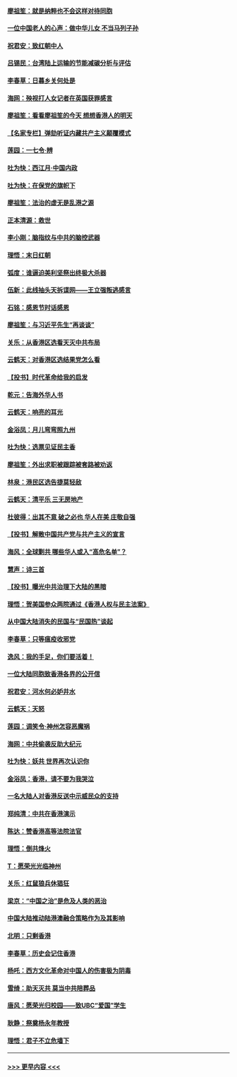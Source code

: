 #### [廖祖笙：就是纳粹也不会这样对待同胞](../pages/nsc993/n11697658.md?t=12040822) 
#### [一位中国老人的心声：做中华儿女 不当马列子孙](../pages/nsc993/n11697525.md?t=12040822) 
#### [祝君安：致红朝中人](../pages/nsc993/n11697518.md?t=12040822) 
#### [吕锡民：台湾陆上运输的节能减碳分析与评估](../pages/nsc993/n11694983.md?t=12040822) 
#### [李春草：日暮乡关何处是](../pages/nsc993/n11694805.md?t=12040822) 
#### [海网：殃视打人女记者在英国获罪感言](../pages/nsc993/n11693832.md?t=12040822) 
#### [廖祖笙：看看廖祖笙的今天 想想香港人的明天](../pages/nsc993/n11693707.md?t=12040822) 
#### [【名家专栏】弹劾听证内藏共产主义颠覆模式](../pages/nsc993/n11693563.md?t=12040822) 
#### [莲园：一七令‧辨](../pages/nsc993/n11692558.md?t=12040822) 
#### [吐为快：西江月·中国内政](../pages/nsc993/n11692071.md?t=12040822) 
#### [吐为快：在保党的旗帜下](../pages/nsc993/n11691188.md?t=12040822) 
#### [廖祖笙：法治的虚无是乱港之源](../pages/nsc993/n11690605.md?t=12040822) 
#### [正本清源：救世](../pages/nsc993/n11689134.md?t=12040822) 
#### [李小刚：脑指纹与中共的脑控武器](../pages/nsc993/n11688900.md?t=12040822) 
#### [理悟：末日红朝](../pages/nsc993/n11688829.md?t=12040822) 
#### [弧度：谁逼迫美利坚祭出终极大杀器](../pages/nsc993/n11688735.md?t=12040822) 
#### [伍新：此线抽头天拆谍网——王立强叛逃感言](../pages/nsc993/n11687981.md?t=12040822) 
#### [石铭：感恩节时话感恩](../pages/nsc993/n11687568.md?t=12040822) 
#### [廖祖笙：与习近平先生“再谈谈”](../pages/nsc993/n11687005.md?t=12040822) 
#### [关乐：从香港区选看天灭中共布局](../pages/nsc993/n11686647.md?t=12040822) 
#### [云鹤天：对香港区选结果党怎么看](../pages/nsc993/n11686216.md?t=12040822) 
#### [【投书】时代革命给我的启发](../pages/nsc993/n11684287.md?t=12040822) 
#### [乾元：告海外华人书](../pages/nsc993/n11684044.md?t=12040822) 
#### [云鹤天：响亮的耳光](../pages/nsc993/n11684254.md?t=12040822) 
#### [金浴凤：月儿弯弯照九州](../pages/nsc993/n11684231.md?t=12040822) 
#### [吐为快：选票见证民主香](../pages/nsc993/n11684206.md?t=12040822) 
#### [廖祖笙：外出求职被跟踪被套路被劝返](../pages/nsc993/n11683874.md?t=12040822) 
#### [林泉：港民区选告捷莫轻敌](../pages/nsc993/n11683930.md?t=12040822) 
#### [云鹤天：清平乐 三无房地产](../pages/nsc993/n11681521.md?t=12040822) 
#### [杜彼得：出其不意 破之必也 华人在美 庄敬自强](../pages/nsc993/n11679554.md?t=12040822) 
#### [【投书】解散中国共产党与共产主义的宣言](../pages/nsc993/n11679177.md?t=12040822) 
#### [海风：全球剿共 哪些华人或入“高危名单”？](../pages/nsc993/n11678617.md?t=12040822) 
#### [慧声：诗三首](../pages/nsc993/n11678848.md?t=12040822) 
#### [【投书】曝光中共治理下大陆的黑暗](../pages/nsc993/n11678674.md?t=12040822) 
#### [理悟：贺美国参众两院通过《香港人权与民主法案》](../pages/nsc993/n11678104.md?t=12040822) 
#### [从中国大陆消失的民国与“民国热”谈起](../pages/nsc993/n11678075.md?t=12040822) 
#### [李春草：只等瘟疫收邪党](../pages/nsc993/n11677308.md?t=12040822) 
#### [逸风：我的手足，你们要活着！](../pages/nsc993/n11676352.md?t=12040822) 
#### [一位大陆同胞致香港各界的公开信](../pages/nsc993/n11675761.md?t=12040822) 
#### [祝君安：河水何必妒井水](../pages/nsc993/n11675746.md?t=12040822) 
#### [云鹤天：天怒](../pages/nsc993/n11675718.md?t=12040822) 
#### [莲园：调笑令‧神州怎容恶魔祸](../pages/nsc993/n11675648.md?t=12040822) 
#### [海网：中共偷袭反助大纪元](../pages/nsc993/n11673515.md?t=12040822) 
#### [吐为快：妖共 世界再次认识你](../pages/nsc993/n11673506.md?t=12040822) 
#### [金浴凤：香港，请不要为我哭泣](../pages/nsc993/n11673248.md?t=12040822) 
#### [一名大陆人对香港反送中示威民众的支持](../pages/nsc993/n11672615.md?t=12040822) 
#### [郑纯清：中共在香港演示](../pages/nsc993/n11670539.md?t=12040822) 
#### [陈达：赞香港高等法院法官](../pages/nsc993/n11669542.md?t=12040822) 
#### [理悟：倒共烽火](../pages/nsc993/n11668844.md?t=12040822) 
#### [T：愿荣光光临神州](../pages/nsc993/n11668421.md?t=12040822) 
#### [关乐：红鼠狼兵休猖狂](../pages/nsc993/n11668378.md?t=12040822) 
#### [梁京：“中国之治”是危及人类的恶治](../pages/nsc993/n11668328.md?t=12040822) 
#### [中国大陆推动陆港澳融合策略作为及其影响](../pages/nsc993/n11668157.md?t=12040822) 
#### [北明：只剩香港](../pages/nsc993/n11668002.md?t=12040822) 
#### [李春草：历史会记住香港](../pages/nsc993/n11667927.md?t=12040822) 
#### [杨吒：西方文化革命对中国人的伤害极为阴毒](../pages/nsc993/n11664521.md?t=12040822) 
#### [雪绮：助天灭共 莫当中共陪葬品](../pages/nsc993/n11662650.md?t=12040822) 
#### [唐风：愿荣光归校园——致UBC“爱国”学生](../pages/nsc993/n11662194.md?t=12040822) 
#### [耿静：祭奠杨永年教授](../pages/nsc993/n11662514.md?t=12040822) 
#### [理悟：君子不立危墙下](../pages/nsc993/n11662172.md?t=12040822) 

----
#### [ >>> 更早内容 <<< ](../indexes/nsc993-earlier.md)
